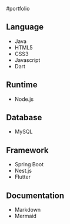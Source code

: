 #portfolio

## Language
- Java
- HTML5
- CSS3
- Javascript
- Dart
## Runtime
- Node.js

## Database
- MySQL
## Framework
- Spring Boot
- Nest.js
- Flutter
## Documentation
- Markdown
- Mermaid